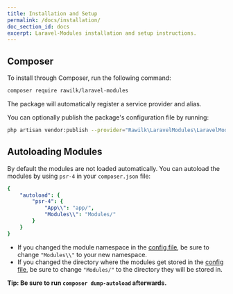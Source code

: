 ```yaml
---
title: Installation and Setup
permalink: /docs/installation/
doc_section_id: docs
excerpt: Laravel-Modules installation and setup instructions.
---
```


## Composer

To install through Composer, run the following command:

```bash
composer require rawilk/laravel-modules
```

The package will automatically register a service provider and alias.

You can optionally publish the package's configuration file by running:

```bash
php artisan vendor:publish --provider="Rawilk\LaravelModules\LaravelModulesServiceProvider"
```

## Autoloading Modules

By default the modules are not loaded automatically. You can autoload the modules by using `psr-4` in your `composer.json`
file:

```yaml
{
    "autoload": {
        "psr-4": {
            "App\\": "app/",
            "Modules\\": "Modules/"
        }
    }
}
```

- If you changed the module namespace in the [config file](https://github.com/rawilk/laravel-modules/blob/master/config/config.php#L12), be sure to change `"Modules\\"` to your new namespace.
- If you changed the directory where the modules get stored in the [config file](https://github.com/rawilk/laravel-modules/blob/master/config/config.php#L77), be sure to change `"Modules/"` to the directory they will be stored in.

**Tip: Be sure to run `composer dump-autoload` afterwards.**